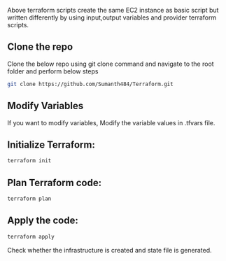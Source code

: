 Above terraform scripts create the same EC2 instance as basic script but written differently by using input,output variables and provider terraform scripts.

## Clone the repo

Clone the below repo using git clone command and navigate to the root folder and perform below steps

```bash
git clone https://github.com/Sumanth484/Terraform.git
```
## Modify Variables

If you want to modify variables, Modify the variable values in .tfvars file.

## Initialize Terraform:

```bash
terraform init
```
## Plan Terraform code:

```bash
terraform plan
```
## Apply the code:

```bash
terraform apply
```
Check whether the infrastructure is created and state file is generated.
